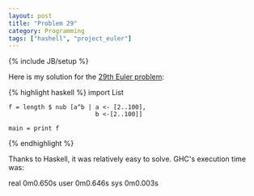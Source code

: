```yaml
---
layout: post
title: "Problem 29"
category: Programming
tags: ["hashell", "project_euler"]
---
```

{% include JB/setup %}

Here is my solution for the [29th Euler problem](http://projecteuler.net/index.php?section=problems&id=29):

{% highlight haskell %}
    import List

    f = length $ nub [a^b | a <- [2..100],
                            b <-[2..100]]

    main = print f
{% endhighlight %}

Thanks to Haskell, it was relatively easy to solve. GHC's execution time was:

real 0m0.650s
user 0m0.646s
sys 0m0.003s

